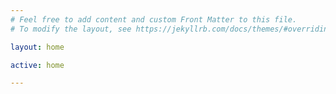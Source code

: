 ```yaml
---
# Feel free to add content and custom Front Matter to this file.
# To modify the layout, see https://jekyllrb.com/docs/themes/#overriding-theme-defaults

layout: home

active: home

---
```


